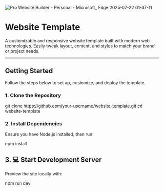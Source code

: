 
![Pro Website Builder - Personal - Microsoft_ Edge 2025-07-22 01-37-11](https://github.com/user-attachments/assets/c555cc1e-82d2-4719-91b3-84bcd812b690)

# Website Template

A customizable and responsive website template built with modern web technologies. Easily tweak layout, content, and styles to match your brand or project needs.

---

## Getting Started

Follow the steps below to set up, customize, and deploy the template.

### 1. Clone the Repository


git clone https://github.com/your-username/website-template.git
cd website-template

### 2. Install Dependencies
Ensure you have Node.js installed, then run:


npm install
## 3. 💻 Start Development Server
Preview the site locally with:

npm run dev
